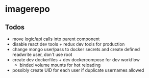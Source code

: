 # imagerepo

## Todos
* move logic/api calls into parent component
* disable react dev tools + redux dev tools for production 
* change mongo user/pass to docker secrets and create defined readwrite user, don't use root
* create dev dockerfiles + dev dockercompose for dev workflow
    * binded volume mounts for hot reloading
* possibly create UID for each user if duplicate usernames allowed